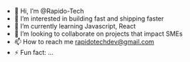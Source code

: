 - 👋 Hi, I’m @Rapido-Tech
- 👀 I’m interested in building fast and shipping faster
- 🌱 I’m currently learning Javascript, React
- 💞️ I’m looking to collaborate on projects that impact SMEs
- 📫 How to reach me rapidotechdev@gmail.com
- ⚡ Fun fact: ...

<!---
Rapido-Tech/Rapido-Tech is a ✨ special ✨ repository because its `README.md` (this file) appears on your GitHub profile.
You can click the Preview link to take a look at your changes.
--->
